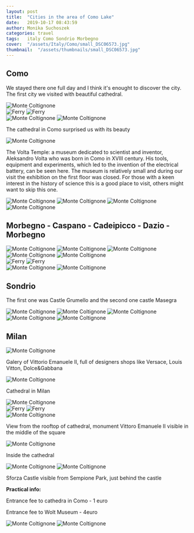 ```yaml
---
layout: post
title:  "Cities in the area of Como Lake"
date:   2019-10-17 08:43:59
author: Monika Suchoszek
categories: travel
tags:	italy Como Sondrio Morbegno  
cover:  "/assets/Italy/Como/small_DSC06573.jpg"
thumbnail:  "/assets/thumbnails/small_DSC06573.jpg"
---
```


## Como
We stayed there one full day and I think it's enought to discover the city.
The first city we visited with beautiful cathedral.

<img src="/assets/Italy/Como/small_DSC06491.jpg" alt="Monte Coltignone" />

<div class="row">
  <img src="/assets/Italy/Como/small_DSC06520.jpg" class="column-50" alt="Ferry" />
  <img src="/assets/Italy/Como/small_DSC06537.jpg" class="column-50" alt="Ferry" />
</div>

<img src="/assets/Italy/Como/small_DSC06508.jpg" alt="Monte Coltignone" />

<img src="/assets/Italy/Como/small_DSC06531.jpg" alt="Monte Coltignone" />
<p class="caption">The cathedral in Como surprised us with its beauty</p>

<img src="/assets/Italy/Como/small_DSC06556.jpg" alt="Monte Coltignone" />
<p class="caption">The Volta Temple: a museum dedicated to scientist and inventor, Aleksandro 
Volta who was born in Como in XVIII century. His tools, equipment and experiments, which led to the invention of the electrical battery, can be 
seen here. The museum is relatively small and during our visit the exhibition on the first floor was closed. For those with
a keen interest in the history of science this is a good place to visit, others might want to skip this one.</p>

<img src="/assets/Italy/Como/small_DSC06565.jpg" alt="Monte Coltignone" />

<img src="/assets/Italy/Como/small_DSC06573.jpg" alt="Monte Coltignone" />

<img src="/assets/Italy/Como/small_DSC06576.jpg" alt="Monte Coltignone" />

<img src="/assets/Italy/Como/small_DSC06582.jpg" alt="Monte Coltignone" />

## Morbegno - Caspano - Cadeipicco - Dazio - Morbegno

<img src="/assets/Italy/Como/DSC06876.JPG" alt="Monte Coltignone" />

<img src="/assets/Italy/Como/DSC06883.JPG" alt="Monte Coltignone" />

<img src="/assets/Italy/Como/DSC06885.JPG" alt="Monte Coltignone" />

<img src="/assets/Italy/Como/DSC06892.JPG" alt="Monte Coltignone" />

<img src="/assets/Italy/Como/DSC06898.JPG" alt="Monte Coltignone" />

<div class="row">
  <img src="/assets/Italy/Como/DSC06902.JPG" class="column-50" alt="Ferry" />
  <img src="/assets/Italy/Como/IMG_20190918_150743573.jpg" class="column-50" alt="Ferry" />
</div>

<img src="/assets/Italy/Como/DSC06905.JPG" alt="Monte Coltignone" />

<img src="/assets/Italy/Como/DSC06915.JPG" alt="Monte Coltignone" />

## Sondrio

The first one was Castle Grumello and the second one castle Masegra

<img src="/assets/Italy/Como/DSC06930.JPG" alt="Monte Coltignone" />

<img src="/assets/Italy/Como/DSC06933.JPG" alt="Monte Coltignone" />

<img src="/assets/Italy/Como/DSC06940.JPG" alt="Monte Coltignone" />

<img src="/assets/Italy/Como/DSC06952.JPG" alt="Monte Coltignone" />

<img src="/assets/Italy/Como/DSC06968.JPG" alt="Monte Coltignone" />

## Milan

<img src="/assets/Italy/Como/G0789160.JPG" alt="Monte Coltignone" />
<p class="caption"> Galery of Vittorio Emanuele II, full of designers shops like Versace, Louis Vitton, Dolce&Gabbana </p>

<img src="/assets/Italy/Como/DSC06991.JPG" alt="Monte Coltignone" />
<p class="caption">Cathedral in Milan </p>

<img src="/assets/Italy/Como/DSC06999.JPG" alt="Monte Coltignone" />

<div class="row">
  <img src="/assets/Italy/Como/DSC07030.JPG" class="column-50" alt="Ferry" />
  <img src="/assets/Italy/Como/G0819182.JPG" class="column-50" alt="Ferry" />
</div>

<img src="/assets/Italy/Como/DSC07021.JPG" alt="Monte Coltignone" />
<p class="caption">View from the rooftop of cathedral, monument Vittoro Emanuele II visible in the middle of the square </p>

<img src="/assets/Italy/Como/DSC07060.JPG" alt="Monte Coltignone" />
<p class="caption">Inside the cathedral </p>

<img src="/assets/Italy/Como/DSC07052.JPG" alt="Monte Coltignone" />

<img src="/assets/Italy/Como/DSC07084.JPG" alt="Monte Coltignone" />
<p class="caption"> Sforza Castle visible from Sempione Park, just behind the castle </p>

__Practical info:__

Entrance fee to cathedra in Como - 1 euro

Entrance fee to Wolt Museum - 4euro

<img src="/assets/Italy/Como/IMG_20190918_141604747.jpg" alt="Monte Coltignone" />

<img src="/assets/Italy/Como/Screenshot from 2020-01-19 19-59-48.png" alt="Monte Coltignone" />



